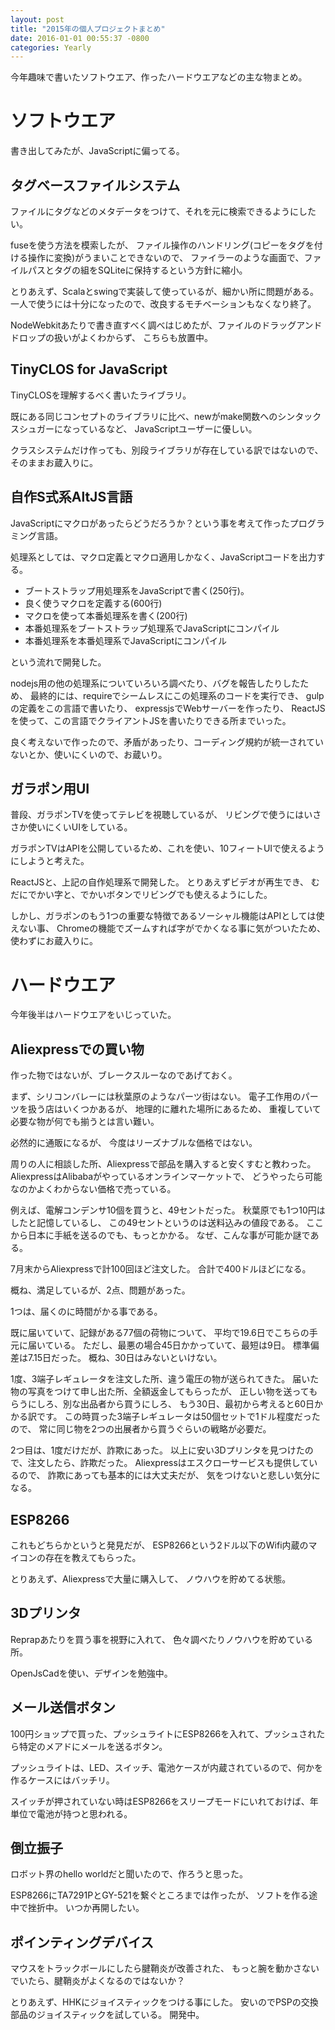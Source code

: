 ```yaml
---
layout: post
title: "2015年の個人プロジェクトまとめ"
date: 2016-01-01 00:55:37 -0800
categories: Yearly
---
```

今年趣味で書いたソフトウエア、作ったハードウエアなどの主な物まとめ。

ソフトウエア
============
書き出してみたが、JavaScriptに偏ってる。

タグベースファイルシステム
--------------------------
ファイルにタグなどのメタデータをつけて、それを元に検索できるようにしたい。

fuseを使う方法を模索したが、
ファイル操作のハンドリング(コピーをタグを付ける操作に変換)がうまいことできないので、
ファイラーのような画面で、ファイルパスとタグの組をSQLiteに保持するという方針に縮小。

とりあえず、Scalaとswingで実装して使っているが、細かい所に問題がある。
一人で使うには十分になったので、改良するモチベーションもなくなり終了。

NodeWebkitあたりで書き直すべく調べはじめたが、ファイルのドラッグアンドドロップの扱いがよくわからず、
こちらも放置中。

TinyCLOS for JavaScript
-----------------------
TinyCLOSを理解するべく書いたライブラリ。

既にある同じコンセプトのライブラリに比べ、newがmake関数へのシンタックスシュガーになっているなど、
JavaScriptユーザーに優しい。

クラスシステムだけ作っても、別段ライブラリが存在している訳ではないので、そのままお蔵入りに。

自作S式系AltJS言語
------------------
JavaScriptにマクロがあったらどうだろうか？という事を考えて作ったプログラミング言語。

処理系としては、マクロ定義とマクロ適用しかなく、JavaScriptコードを出力する。

- ブートストラップ用処理系をJavaScriptで書く(250行)。
- 良く使うマクロを定義する(600行)
- マクロを使って本番処理系を書く(200行)
- 本番処理系をブートストラップ処理系でJavaScriptにコンパイル
- 本番処理系を本番処理系でJavaScriptにコンパイル

という流れで開発した。

nodejs用の他の処理系についていろいろ調べたり、バグを報告したりしたため、
最終的には、requireでシームレスにこの処理系のコードを実行でき、
gulpの定義をこの言語で書いたり、
expressjsでWebサーバーを作ったり、
ReactJSを使って、この言語でクライアントJSを書いたりできる所までいった。

良く考えないで作ったので、矛盾があったり、コーディング規約が統一されていないとか、使いにくいので、お蔵いり。

ガラポン用UI
------------
普段、ガラポンTVを使ってテレビを視聴しているが、
リビングで使うにはいささか使いにくいUIをしている。

ガラポンTVはAPIを公開しているため、これを使い、10フィートUIで使えるようにしようと考えた。

ReactJSと、上記の自作処理系で開発した。
とりあえずビデオが再生でき、
むだにでかい字と、でかいボタンでリビングでも使えるようにした。

しかし、ガラポンのもう1つの重要な特徴であるソーシャル機能はAPIとしては使えない事、
Chromeの機能でズームすれば字がでかくなる事に気がついたため、
使わずにお蔵入りに。

ハードウエア
============
今年後半はハードウエアをいじっていた。

Aliexpressでの買い物
--------------------
作った物ではないが、ブレークスルーなのであげておく。

まず、シリコンバレーには秋葉原のようなパーツ街はない。
電子工作用のパーツを扱う店はいくつかあるが、
地理的に離れた場所にあるため、
重複していて必要な物が何でも揃うとは言い難い。

必然的に通販になるが、
今度はリーズナブルな価格ではない。

周りの人に相談した所、Aliexpressで部品を購入すると安くすむと教わった。
AliexpressはAlibabaがやっているオンラインマーケットで、
どうやったら可能なのかよくわからない価格で売っている。

例えば、電解コンデンサ10個を買うと、49セントだった。
秋葉原でも1つ10円はしたと記憶しているし、
この49セントというのは送料込みの値段である。
ここから日本に手紙を送るのでも、もっとかかる。
なぜ、こんな事が可能か謎である。

7月末からAliexpressで計100回ほど注文した。
合計で400ドルほどになる。

概ね、満足しているが、2点、問題があった。

1つは、届くのに時間がかる事である。

既に届いていて、記録がある77個の荷物について、
平均で19.6日でこちらの手元に届いている。
ただし、最悪の場合45日かかっていて、最短は9日。
標準偏差は7.15日だった。
概ね、30日はみないといけない。

1度、3端子レギュレータを注文した所、違う電圧の物が送られてきた。
届いた物の写真をつけて申し出た所、全額返金してもらったが、
正しい物を送ってもらうにしろ、別な出品者から買うにしろ、
もう30日、最初から考えると60日かかる訳です。
この時買った3端子レギュレータは50個セットで1ドル程度だったので、
常に同じ物を2つの出展者から買うぐらいの戦略が必要だ。

2つ目は、1度だけだが、詐欺にあった。
以上に安い3Dプリンタを見つけたので、注文したら、詐欺だった。
Aliexpressはエスクローサービスも提供しているので、
詐欺にあっても基本的には大丈夫だが、
気をつけないと悲しい気分になる。

ESP8266
-------
これもどちらかというと発見だが、
ESP8266という2ドル以下のWifi内蔵のマイコンの存在を教えてもらった。

とりあえず、Aliexpressで大量に購入して、
ノウハウを貯めてる状態。

3Dプリンタ
----------
Reprapあたりを買う事を視野に入れて、
色々調べたりノウハウを貯めている所。

OpenJsCadを使い、デザインを勉強中。

メール送信ボタン
----------------
100円ショップで買った、プッシュライトにESP8266を入れて、プッシュされたら特定のメアドにメールを送るボタン。

プッシュライトは、LED、スイッチ、電池ケースが内蔵されているので、何かを作るケースにはバッチリ。

スイッチが押されていない時はESP8266をスリープモードにいれておけば、年単位で電池が持つと思われる。

倒立振子
--------
ロボット界のhello worldだと聞いたので、作ろうと思った。

ESP8266にTA7291PとGY-521を繋ぐところまでは作ったが、
ソフトを作る途中で挫折中。
いつか再開したい。

ポインティングデバイス
----------------------
マウスをトラックボールにしたら腱鞘炎が改善された、
もっと腕を動かさないでいたら、腱鞘炎がよくなるのではないか？

とりあえず、HHKにジョイスティックをつける事にした。
安いのでPSPの交換部品のジョイスティックを試している。
開発中。
